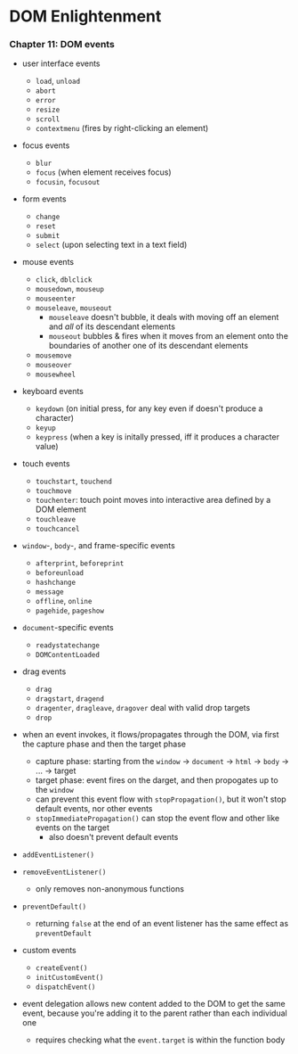 # DOM Enlightenment

### Chapter 11: DOM events

* user interface events
  - `load`, `unload`
  - `abort`
  - `error`
  - `resize`
  - `scroll`
  - `contextmenu` (fires by right-clicking an element)

* focus events
  - `blur`
  - `focus` (when element receives focus)
  - `focusin`, `focusout`

* form events
  - `change`
  - `reset`
  - `submit`
  - `select` (upon selecting text in a text field)

* mouse events
  - `click`, `dblclick`
  - `mousedown`, `mouseup`
  - `mouseenter`
  - `mouseleave`, `mouseout`
    + `mouseleave` doesn't bubble, it deals with moving off an element and _all_ of its descendant elements
    + `mouseout` bubbles & fires when it moves from an element onto the boundaries of another one of its descendant elements
  - `mousemove`
  - `mouseover`
  - `mousewheel`

* keyboard events
  - `keydown` (on initial press, for any key even if doesn't produce a character)
  - `keyup`
  - `keypress` (when a key is initally pressed, iff it produces a character value)

* touch events
  - `touchstart`, `touchend`
  - `touchmove`
  - `touchenter`: touch point moves into interactive area defined by a DOM element
  - `touchleave`
  - `touchcancel`

* `window`-, `body`-, and frame-specific events
  - `afterprint`, `beforeprint`
  - `beforeunload`
  - `hashchange`
  - `message`
  - `offline`, `online`
  - `pagehide`, `pageshow`

* `document`-specific events
  - `readystatechange`
  - `DOMContentLoaded`

* drag events
  - `drag`
  - `dragstart`, `dragend`
  - `dragenter`, `dragleave`, `dragover` deal with valid drop targets
  - `drop`

* when an event invokes, it flows/propagates through the DOM, via first the capture phase and then the target phase
  - capture phase: starting from the `window` -> `document` -> `html` -> `body` -> ... -> target
  - target phase: event fires on the darget, and then propogates up to the `window`
  - can prevent this event flow with `stopPropagation()`, but it won't stop default events, nor other events
  - `stopImmediatePropagation()` can stop the event flow and other like events on the target
    + also doesn't prevent default events

* `addEventListener()`
* `removeEventListener()`
  - only removes non-anonymous functions

* `preventDefault()`
  - returning `false` at the end of an event listener has the same effect as `preventDefault`

* custom events
  - `createEvent()`
  - `initCustomEvent()`
  - `dispatchEvent()`

* event delegation allows new content added to the DOM to get the same event, because you're adding it to the parent rather than each individual one
  - requires checking what the `event.target` is within the function body
